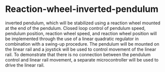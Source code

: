 # Reaction-wheel-inverted-pendulum
 inverted pendulum, which will be stabilized using a reaction wheel mounted at the end of the pendulum. Closed loop control of pendulum speed, pendulum position, reaction wheel speed, and reaction wheel position will be implemented through the use of a linear quadratic regulator in combination with a swing-up procedure. The pendulum will be mounted on the linear rail  and a joystick will be used to control movement of the linear rail. To demonstrate that there is no connection between the pendulum control and linear rail movement, a separate microcontroller will be used to drive the linear rail.
